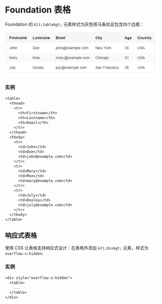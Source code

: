 # Foundation 表格

Foundation 的 `&lt;table&gt;` 元素样式为灰色斑马条纹且包含四个边框：

![](img/8.png)

### 实例

```
<table>
  <thead>
    <tr>
      <th>Firstname</th>
      <th>Lastname</th>
      <th>Email</th>
    </tr>
  </thead>
  <tbody>
    <tr>
      <td>John</td>
      <td>Doe</td>
      <td>john@example.com</td>
    </tr>
    <tr>
      <td>Mary</td>
      <td>Moe</td>
      <td>mary@example.com</td>
    </tr>
    <tr>
      <td>July</td>
      <td>Dooley</td>
      <td>july@example.com</td>
    </tr>
  </tbody>
</table>
```

## 响应式表格

使用 CSS 让表格支持响应式设计：在表格外添加 `&lt;div&gt;` 元素，样式为 `overflow-x:hidden`:

### 实例

```
<div style="overflow-x:hidden">
  <table>
    ...
  </table>
</div>
```
